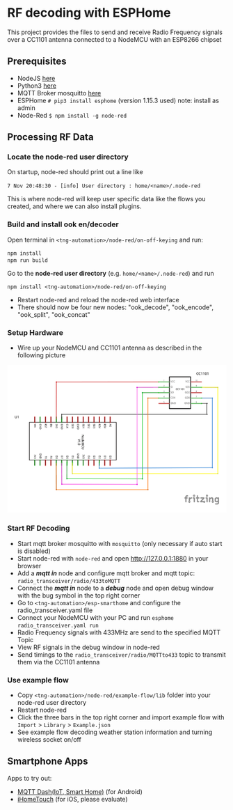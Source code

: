 # RF decoding with ESPHome
This project provides the files to send and receive Radio Frequency signals over a CC1101 antenna connected to a
NodeMCU with an ESP8266 chipset

## Prerequisites
- NodeJS [here](https://nodejs.org/en/download)
- Python3 [here](https://www.python.org/downloads/release/python-390/)
- MQTT Broker mosquitto [here](https://mosquitto.org/download)
- ESPHome `# pip3 install esphome` (version 1.15.3 used) note: install as admin
- Node-Red `$ npm install -g node-red`

## Processing RF Data

### Locate the node-red user directory

On startup, node-red should print out a line like

`7 Nov 20:48:30 - [info] User directory : home/<name>/.node-red`

This is where node-red will keep user specific data like the flows you created, and where we can also install plugins.

### Build and install ook en/decoder

Open terminal in `<tng-automation>/node-red/on-off-keying` and run:
```
npm install
npm run build
```
Go to the **node-red user directory** (e.g. `home/<name>/.node-red`) and run
```
npm install <tng-automation>/node-red/on-off-keying
```
- Restart node-red and reload the node-red web interface
- There should now be four new nodes: "ook_decode", "ook_encode", "ook_split", "ook_concat"

### Setup Hardware

- Wire up your NodeMCU and CC1101 antenna as described in the following picture

![](CC1101_wiring.png)

### Start RF Decoding
- Start mqtt broker mosquitto with `mosquitto` (only necessary if auto start is disabled)
- Start node-red with `node-red` and open http://127.0.0.1:1880 in your browser
- Add a ***mqtt in*** node and configure mqtt broker and mqtt topic: `radio_transceiver/radio/433toMQTT`
- Connect the ***mqtt in*** node to a ***debug*** node and open debug window with the bug symbol in the top right corner
- Go to `<tng-automation>/esp-smarthome` and configure the radio_transceiver.yaml file
- Connect your NodeMCU with your PC and run `esphome radio_transceiver.yaml run`
- Radio Frequency signals with 433MHz are send to the specified MQTT Topic
- View RF signals in the debug window in node-red
- Send timings to the `radio_transceiver/radio/MQTTto433` topic to transmit them via the CC1101 antenna


### Use example flow
- Copy `<tng-automation>/node-red/example-flow/lib` folder into your node-red user directory
- Restart node-red
- Click the three bars in the top right corner and import example flow with `Import` > `Library` > `Example.json`
- See example flow decoding weather station information and turning wireless socket on/off

## Smartphone Apps

Apps to try out:
- [MQTT Dash(IoT, Smart Home)](https://play.google.com/store/apps/details?id=net.routix.mqttdash&hl=de) (for Android)
- [iHomeTouch]([http://1j2.com/ihometouch/) (for iOS, please evaluate)